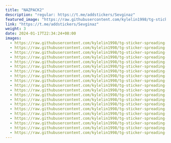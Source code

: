 ```yaml
---
title: "NAZPACK2"
description: "regular: https://t.me/addstickers/Sevginaz"
featured_image: "https://raw.githubusercontent.com/kylelin1998/tg-sticker-spreading-worldwide-images/main/img/783f5eae-56dd-4bcd-82d3-de841170c550.jpg"
link: "https://t.me/addstickers/Sevginaz"
weight: 3
date: 2024-01-17T22:34:24+08:00
images:
  - https://raw.githubusercontent.com/kylelin1998/tg-sticker-spreading-worldwide-images/main/img/783f5eae-56dd-4bcd-82d3-de841170c550.jpg
  - https://raw.githubusercontent.com/kylelin1998/tg-sticker-spreading-worldwide-images/main/img/489f49df-654c-4a4b-914c-1281be97d988.jpg
  - https://raw.githubusercontent.com/kylelin1998/tg-sticker-spreading-worldwide-images/main/img/06c9f8f6-1c4f-4eb4-a4da-2a20a197b813.jpg
  - https://raw.githubusercontent.com/kylelin1998/tg-sticker-spreading-worldwide-images/main/img/2c66c54a-9512-4257-bc75-2269ada95b5e.jpg
  - https://raw.githubusercontent.com/kylelin1998/tg-sticker-spreading-worldwide-images/main/img/f1157cac-0e49-43ae-ab67-6d99d58edbb1.jpg
  - https://raw.githubusercontent.com/kylelin1998/tg-sticker-spreading-worldwide-images/main/img/1c5103c7-fb5e-404b-bea4-4087f16e5055.jpg
  - https://raw.githubusercontent.com/kylelin1998/tg-sticker-spreading-worldwide-images/main/img/f3f44733-889e-4c37-bba6-3843dde09a7e.jpg
  - https://raw.githubusercontent.com/kylelin1998/tg-sticker-spreading-worldwide-images/main/img/dd056a4d-82d1-4e1b-9ce0-3584febe42a6.jpg
  - https://raw.githubusercontent.com/kylelin1998/tg-sticker-spreading-worldwide-images/main/img/c8216681-5b7b-432f-96ec-15edd8b3cb87.jpg
  - https://raw.githubusercontent.com/kylelin1998/tg-sticker-spreading-worldwide-images/main/img/de2ed04f-d28f-4a90-acd0-4734673ada2e.jpg
  - https://raw.githubusercontent.com/kylelin1998/tg-sticker-spreading-worldwide-images/main/img/0cd80261-c5e9-4e1f-a097-0766bc15ecbf.jpg
  - https://raw.githubusercontent.com/kylelin1998/tg-sticker-spreading-worldwide-images/main/img/9b328fe3-9464-4fc7-b1b0-13b9ee0479c9.jpg
  - https://raw.githubusercontent.com/kylelin1998/tg-sticker-spreading-worldwide-images/main/img/6e41a638-9e90-4833-ae87-21b954a8202f.jpg
  - https://raw.githubusercontent.com/kylelin1998/tg-sticker-spreading-worldwide-images/main/img/adc24852-c550-442f-848e-c2b6ee8c0f12.jpg
  - https://raw.githubusercontent.com/kylelin1998/tg-sticker-spreading-worldwide-images/main/img/4c1c1c0b-9461-4e28-b9ec-c4e3fc843b02.jpg
  - https://raw.githubusercontent.com/kylelin1998/tg-sticker-spreading-worldwide-images/main/img/984a688b-9fe1-481b-b974-ddf8052ec107.jpg
  - https://raw.githubusercontent.com/kylelin1998/tg-sticker-spreading-worldwide-images/main/img/0b2e2712-ea0c-46bc-8cac-0452b038d81e.jpg
  - https://raw.githubusercontent.com/kylelin1998/tg-sticker-spreading-worldwide-images/main/img/197d0582-5aff-471b-9827-fdd7ae504e20.jpg
  - https://raw.githubusercontent.com/kylelin1998/tg-sticker-spreading-worldwide-images/main/img/8af069b8-1693-4d9f-a477-dbaaa65fedd4.jpg
  - https://raw.githubusercontent.com/kylelin1998/tg-sticker-spreading-worldwide-images/main/img/581fabf5-5b4e-43b7-8cb3-fa6c86745583.jpg
---
```


